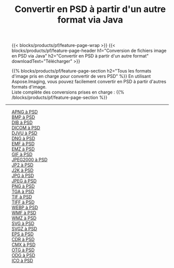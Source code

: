 ﻿---
title: Convertir en PSD à partir d'un autre format via Java 
weight: 3920
url: /fr/java/conversion/to/psd 
lang: fr
langdirlevel: 2
locales: zh-hans,ja,it,ru,de,es,fr,nl,id,lt,pl,pt,vi,tr,ko,zh-hant,ar,hi,th,sv,cs,uk,he
description: En utilisant Aspose.Imaging, vous pouvez facilement convertir en PSD à partir d'un autre format
---

{{< blocks/products/pf/feature-page-wrap >}}
{{< blocks/products/pf/feature-page-header h1="Conversion de fichiers image en PSD via Java" h2="Convertir en PSD à partir d'un autre format" downloadText="Télécharger" >}}


{{% blocks/products/pf/feature-page-section  h2="Tous les formats d'image pris en charge pour convertir de vers PSD" %}}
En utilisant Aspose.Imaging, vous pouvez facilement convertir en PSD à partir d'autres formats d'image.
<br/>
Liste complète des conversions prises en charge :
{{% /blocks/products/pf/feature-page-section %}}
<div class="container-fluid productfamilypage bg-gray">
    <div class="convertypes bg-gray agp-content section">
        <div class="container">
		<hr style="margin-left:-20px;"/>
		<div class="row other-converters">
		    <div class='col-md-2 other-converter remove-lp remove-rp'><a href="/imaging/fr/java/conversion/apng-to-psd" >APNG à PSD</a></div>
<div class='col-md-2 other-converter remove-lp remove-rp'><a href="/imaging/fr/java/conversion/bmp-to-psd" >BMP à PSD</a></div>
<div class='col-md-2 other-converter remove-lp remove-rp'><a href="/imaging/fr/java/conversion/dib-to-psd" >DIB à PSD</a></div>
<div class='col-md-2 other-converter remove-lp remove-rp'><a href="/imaging/fr/java/conversion/dicom-to-psd" >DICOM à PSD</a></div>
<div class='col-md-2 other-converter remove-lp remove-rp'><a href="/imaging/fr/java/conversion/djvu-to-psd" >DJVU à PSD</a></div>
<div class='col-md-2 other-converter remove-lp remove-rp'><a href="/imaging/fr/java/conversion/dng-to-psd" >DNG à PSD</a></div>
<div class='col-md-2 other-converter remove-lp remove-rp'><a href="/imaging/fr/java/conversion/emf-to-psd" >EMF à PSD</a></div>
<div class='col-md-2 other-converter remove-lp remove-rp'><a href="/imaging/fr/java/conversion/emz-to-psd" >EMZ à PSD</a></div>
<div class='col-md-2 other-converter remove-lp remove-rp'><a href="/imaging/fr/java/conversion/gif-to-psd" >GIF à PSD</a></div>
<div class='col-md-2 other-converter remove-lp remove-rp'><a href="/imaging/fr/java/conversion/jpeg2000-to-psd" >JPEG2000 à PSD</a></div>
<div class='col-md-2 other-converter remove-lp remove-rp'><a href="/imaging/fr/java/conversion/jp2-to-psd" >JP2 à PSD</a></div>
<div class='col-md-2 other-converter remove-lp remove-rp'><a href="/imaging/fr/java/conversion/j2k-to-psd" >J2K à PSD</a></div>
<div class='col-md-2 other-converter remove-lp remove-rp'><a href="/imaging/fr/java/conversion/jpg-to-psd" >JPG à PSD</a></div>
<div class='col-md-2 other-converter remove-lp remove-rp'><a href="/imaging/fr/java/conversion/jpeg-to-psd" >JPEG à PSD</a></div>
<div class='col-md-2 other-converter remove-lp remove-rp'><a href="/imaging/fr/java/conversion/png-to-psd" >PNG à PSD</a></div>
<div class='col-md-2 other-converter remove-lp remove-rp'><a href="/imaging/fr/java/conversion/tga-to-psd" >TGA à PSD</a></div>
<div class='col-md-2 other-converter remove-lp remove-rp'><a href="/imaging/fr/java/conversion/tif-to-psd" >TIF à PSD</a></div>
<div class='col-md-2 other-converter remove-lp remove-rp'><a href="/imaging/fr/java/conversion/tiff-to-psd" >TIFF à PSD</a></div>
<div class='col-md-2 other-converter remove-lp remove-rp'><a href="/imaging/fr/java/conversion/webp-to-psd" >WEBP à PSD</a></div>
<div class='col-md-2 other-converter remove-lp remove-rp'><a href="/imaging/fr/java/conversion/wmf-to-psd" >WMF à PSD</a></div>
<div class='col-md-2 other-converter remove-lp remove-rp'><a href="/imaging/fr/java/conversion/wmz-to-psd" >WMZ à PSD</a></div>
<div class='col-md-2 other-converter remove-lp remove-rp'><a href="/imaging/fr/java/conversion/svg-to-psd" >SVG à PSD</a></div>
<div class='col-md-2 other-converter remove-lp remove-rp'><a href="/imaging/fr/java/conversion/svgz-to-psd" >SVGZ à PSD</a></div>
<div class='col-md-2 other-converter remove-lp remove-rp'><a href="/imaging/fr/java/conversion/eps-to-psd" >EPS à PSD</a></div>
<div class='col-md-2 other-converter remove-lp remove-rp'><a href="/imaging/fr/java/conversion/cdr-to-psd" >CDR à PSD</a></div>
<div class='col-md-2 other-converter remove-lp remove-rp'><a href="/imaging/fr/java/conversion/cmx-to-psd" >CMX à PSD</a></div>
<div class='col-md-2 other-converter remove-lp remove-rp'><a href="/imaging/fr/java/conversion/otg-to-psd" >OTG à PSD</a></div>
<div class='col-md-2 other-converter remove-lp remove-rp'><a href="/imaging/fr/java/conversion/odg-to-psd" >ODG à PSD</a></div>
<div class='col-md-2 other-converter remove-lp remove-rp'><a href="/imaging/fr/java/conversion/ico-to-psd" >ICO à PSD</a></div>
                </div>
        </div>
    </div>
</div>
<br/>

